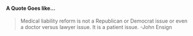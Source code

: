 #### A Quote Goes like...
> Medical liability reform is not a Republican or Democrat issue or even a doctor versus lawyer issue. It is a patient issue.
> -John Ensign